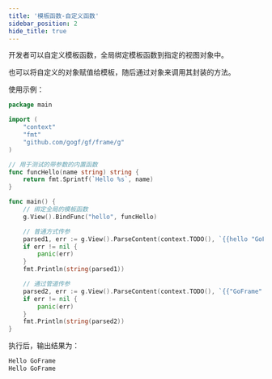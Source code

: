 ```yaml
---
title: '模板函数-自定义函数'
sidebar_position: 2
hide_title: true
---
```


开发者可以自定义模板函数，全局绑定模板函数到指定的视图对象中。

也可以将自定义的对象赋值给模板，随后通过对象来调用其封装的方法。

使用示例：

```go
package main

import (
	"context"
	"fmt"
	"github.com/gogf/gf/frame/g"
)

// 用于测试的带参数的内置函数
func funcHello(name string) string {
	return fmt.Sprintf(`Hello %s`, name)
}

func main() {
	// 绑定全局的模板函数
	g.View().BindFunc("hello", funcHello)

	// 普通方式传参
	parsed1, err := g.View().ParseContent(context.TODO(), `{{hello "GoFrame"}}`, nil)
	if err != nil {
		panic(err)
	}
	fmt.Println(string(parsed1))

	// 通过管道传参
	parsed2, err := g.View().ParseContent(context.TODO(), `{{"GoFrame" | hello}}`, nil)
	if err != nil {
		panic(err)
	}
	fmt.Println(string(parsed2))
}
```

执行后，输出结果为：

```html
Hello GoFrame
Hello GoFrame

```